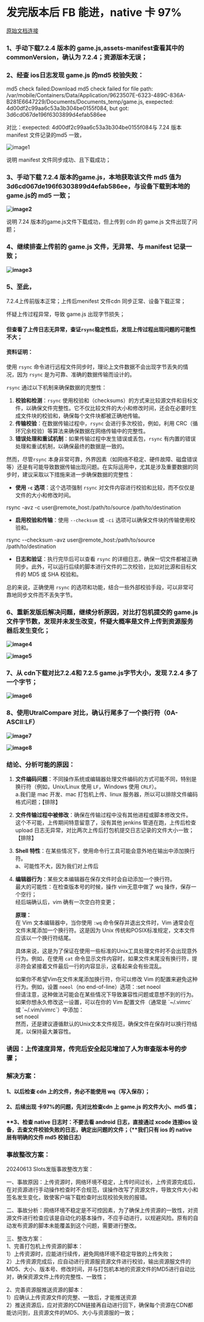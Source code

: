 # 发完版本后 FB 能进，native 卡 97%

[原始文档连接](https://www.wolai.com/fegnze/bWCLSBdQt4PUEcwx6V9Hcs)

### **1、手动下载7.2.4 版本的 game.js,assets-manifest查看其中的 commonVersion，确认为 7.2.4；资源版本无误；**

### **2、经查 ios日志发现 game.js 的md5 校验失败：**

md5 check failed:Download md5 check failed for file path: /var/mobile/Containers/Data/Application/9623507E-6323-489C-836A-B281E6647229/Documents/Documents\_temp/game.js, exepected: 4d00df2c99aa6c53a3b304be0155f084, but got: 3d6cd067de196f6303899d4efab586ee

对比：exepected: 4d00df2c99aa6c53a3b304be0155f084与 7.24 版本manifest 文件记录的md5 一致，

![image1](http://localhost:5173/WTC-Docs/assets/1758727509520_64e23e71.png)

说明 manifest 文件同步成功、且下载成功；

### **3、手动下载 7.2.4 版本的game.js，本地获取该文件 md5 值为3d6cd067de196f6303899d4efab586ee，与设备下载到本地的game.js的 md5 一致；**

**![image2](http://localhost:5173/WTC-Docs/assets/1758727509522_145a7d34.png)**

说明 7.24 版本的game.js文件下载成功，但上传到 cdn 的 game.js 文件出现了问题；

### **4、继续排查上传前的 game.js 文件，无异常、与 manifest 记录一致；**

**![image3](http://localhost:5173/WTC-Docs/assets/1758727509523_de829651.png)**

### **5、至此，**

7.2.4上传前版本正常；上传后menifest 文件cdn 同步正常、设备下载正常；

怀疑上传过程异常，导致 game.js 出现字节损失；

#### **但查看了上传日志无异常，查证`rsync`稳定性后，发现上传过程出现问题的可能性不大；**

#### **资料证明：**

使用 `rsync` 命令进行远程文件同步时，理论上文件数据不会出现字节丢失的情况，因为 `rsync` 是为可靠、准确的数据传输而设计的。

`rsync` 通过以下机制来确保数据的完整性：

1. **校验和检测**：`rsync` 使用校验和（checksums）的方式来比较源文件和目标文件，以确保文件完整性。它不仅比较文件的大小和修改时间，还会在必要时生成文件块的校验和，确保每个文件块都被正确地传输。  
2. **传输校验**：在数据传输过程中，`rsync` 会进行多次校验，例如，利用 CRC（循环冗余校验）等算法来确保数据在网络传输中的完整性。  
3. **错误处理和重试机制**：如果传输过程中发生错误或丢包，`rsync` 有内置的错误处理和重试机制，以确保最终的数据是一致的。

然而，尽管`rsync` 本身非常可靠，外界因素（如网络不稳定、硬件故障、磁盘错误等）还是有可能导致数据传输出现问题。在实际运用中，尤其是涉及重要数据的同步时，建议采取以下措施来进一步确保数据的完整性：

* **使用 `-c` 选项**：这个选项强制 `rsync` 对文件内容进行校验和比较，而不仅仅是文件的大小和修改时间。

rsync \-avz \-c user@remote\_host:/path/to/source /path/to/destination

* **启用校验和传输**：使用 `--checksum` 或 `-ci` 选项可以确保文件块的传输使用校验和。

rsync \--checksum \-avz user@remote\_host:/path/to/source /path/to/destination

* **日志和验证**：执行完毕后可以查看 `rsync` 的详细日志，确保一切文件都被正确同步。此外，可以运行后续的脚本进行文件的二次校验，比如对比源和目标文件的 MD5 或 SHA 校验和。

总的来说，正确使用 `rsync` 的选项和功能，结合一些外部校验手段，可以非常可靠地同步文件而不丢失字节。

### **6、重新发版后解决问题，继续分析原因，对比打包机提交的 game.js 文件字节数，发现并未发生改变，怀疑大概率是文件上传到资源服务器后发生变化；**

**![image4](http://localhost:5173/WTC-Docs/assets/1758727509526_80d32f2e.png)**

**![image5](http://localhost:5173/WTC-Docs/assets/1758727509528_08c60185.png)**

### **7、从 cdn下载对比7.2.4和 7.2.5 game.js字节大小，发现 7.2.4 多了一个字节；**

**![image6](http://localhost:5173/WTC-Docs/assets/1758727509530_26b98d3b.png)**

### **8、使用UtralCompare 对比，确认行尾多了一个换行符（0A-ASCII:LF）**

**![image7](http://localhost:5173/WTC-Docs/assets/1758727509532_3eac9962.png)**

**![image8](http://localhost:5173/WTC-Docs/assets/1758727509539_497208c4.png)**

### **结论、分析可能的原因：**

1. **文件编码问题**：不同操作系统或编辑器处理文件编码的方式可能不同，特别是换行符（例如，Unix/Linux 使用 `LF`，Windows 使用 `CRLF`）。  
   a.我们是 mac 开发、mac 打包机上传、linux 服务器，所以可以排除文件编码格式问题；【排除】  
2. **文件传输过程中被修改**：确保在传输过程中没有其他进程或脚本修改文件。  
   这个不可能，上传期间特意留意了，没有其他 jenkins 管道在跑，上传后检查 upload 日志无异常，对比两次上传后打包机提交日志记录的文件大小一致；【排除】  
3. **Shell 特性**：在某些情况下，使用命令行工具可能会意外地在输出中添加换行符。  
    a、可能性不大，因为我们对上传后  
4. **编辑器行为**：某些文本编辑器在保存文件时会自动添加一个换行符。  
    最大的可能性：在检查版本号的时候，操作 vim无意中做了 wq 操作，保存一个空行；  
    经后端确认后，vim 确有一次空白符变更；

    **原理：**  
    在 Vim 文本编辑器中，当你使用 `:wq` 命令保存并退出文件时，Vim 通常会在文件末尾添加一个换行符。这是因为 Unix 传统和POSIX标准规定，文本文件应该以一个换行符结尾。

    具体来说，这是为了保证在使用一些标准的Unix工具处理文件时不会出现意外行为。例如，在使用 `cat` 命令显示文件内容时，如果文件末尾没有换行符，提示符会紧接着文件最后一行的内容显示，这看起来会有些混乱。

    如果你不希望Vim在文件末尾添加换行符，你可以修改 Vim 的配置来避免这种行为。例如，设置 `noeol`（no end-of-line）选项：:set noeol  
   但请注意，这种做法可能会在某些情况下导致兼容性问题或意想不到的行为。  
   如果你想永久修改这一设置，可以在你的 Vim 配置文件（通常是 \`\~/.vimrc\` 或 \`\~/.vim/vimrc\`）中添加：  
   set noeol  
   然而，还是建议遵循默认的Unix文本文件规范，确保文件在保存时以换行符结尾，以保持最大兼容性。

### **诱因：上传速度异常，传完后安全起见增加了人为审查版本号的步骤；**

### **解决方案：**

#### **1、以后检查 cdn 上的文件，务必不能使用 wq（写入保存）；**

#### **2、后续出现 卡97%的问题，先对比检查cdn 上 game.js 的文件大小、md5 值；**

#### **3、检查 native 日志时：不要去看 android 日志，直接通过 xcode 连接ios 设备，去查文件校验失败的日志，确定出问题的文件；（**我们只有 ios 的 native 层有明确的文件 md5 校验日志）

### **事故整改方案：**

20240613 Slots发版事故整改方案：

一、事故原因：上传资源时，网络环境不稳定，上传时间过长，上传资源完成后，在对资源进行手动操作检查时不合规范，误操作改写了资源文件，导致文件大小和签名发生变化，致使客户端下载检查时出现校验失败的报错。

二、事故分析：网络环境不稳定是不可控因素，为了确保上传资源的一致性，对资源文件进行检查应该是自动化的基本操作，不应手动进行，以规避风险。原有的自动发布资源的脚本未能覆盖到这个问题，需要进行整改。

三、整改方案：  
1、完善打包机上传资源的脚本：  
1）上传资源时，应能进行续传，避免网络环境不稳定导致的上传失败；  
2）上传资源完成后，应自动进行资源服资源文件进行校验，输出资源服文件的MD5、大小、版本号、修改时间，并与打包机本地的资源文件的MD5进行自动比对，确保资源文件上传的完整性、一致性；

2、完善资源服推送资源的脚本：  
1）应确认上传资源文件的完整、一致后，才能推送资源  
2）推送资源后，应对资源的CDN链接再自动进行回下，确保每个资源在CDN都能访问到，且资源文件的MD5、大小与资源服的一致；  
















